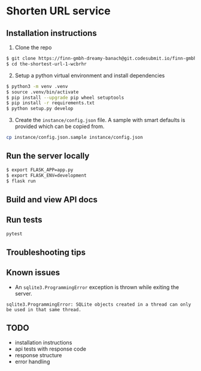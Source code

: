 # Shorten URL service

## Installation instructions

1. Clone the repo

```bash
$ git clone https://finn-gmbh-dreamy-banach@git.codesubmit.io/finn-gmbh/the-shortest-url-1-wcbrhr
$ cd the-shortest-url-1-wcbrhr
```

2. Setup a python virtual environment and install dependencies

```bash
$ python3 -m venv .venv
$ source .venv/bin/activate
$ pip install --upgrade pip wheel setuptools
$ pip install -r requirements.txt
$ python setup.py develop
```

3. Create the `instance/config.json` file. A sample with smart defaults is provided which can be copied from.

```bash
cp instance/config.json.sample instance/config.json
```
## Run the server locally

```bash
$ export FLASK_APP=app.py
$ export FLASK_ENV=development
$ flask run
```
## Build and view API docs

## Run tests
```bash
pytest
```
## Troubleshooting tips

## Known issues
- An `sqlite3.ProgrammingError` exception is thrown while exiting the server. 
```
sqlite3.ProgrammingError: SQLite objects created in a thread can only be used in that same thread.
```

## TODO

- installation instructions
- api tests with response code
- response structure
- error handling